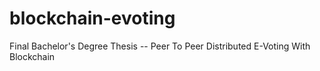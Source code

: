 # blockchain-evoting
Final Bachelor's Degree Thesis -- Peer To Peer Distributed E-Voting With Blockchain
